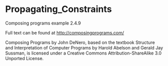 # Propagating_Constraints
Composing programs example 2.4.9

Full text can be found at http://composingprograms.com/

Composing Programs by John DeNero, based on the textbook Structure and Interpretation of Computer Programs by Harold Abelson and Gerald Jay Sussman, is licensed under a Creative Commons Attribution-ShareAlike 3.0 Unported License.

